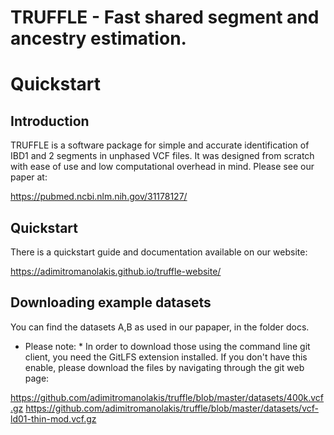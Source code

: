 # TRUFFLE - Fast shared segment and ancestry estimation. 


# Quickstart


## Introduction 
TRUFFLE is a software package for simple and accurate identification of IBD1 and 2 segments in unphased VCF files. It was designed from scratch with ease of use and low computational overhead in mind. Please see our paper at:

https://pubmed.ncbi.nlm.nih.gov/31178127/



## Quickstart

There is a quickstart guide and documentation available on our website:

https://adimitromanolakis.github.io/truffle-website/


## Downloading example datasets

You can find the datasets A,B as used in our papaper, in the folder docs.

* Please note: * In order to download those using the command line git client, you need the GitLFS extension installed. If you don't have this enable, please download the files by navigating through the git web page:

https://github.com/adimitromanolakis/truffle/blob/master/datasets/400k.vcf.gz
https://github.com/adimitromanolakis/truffle/blob/master/datasets/vcf-ld01-thin-mod.vcf.gz

